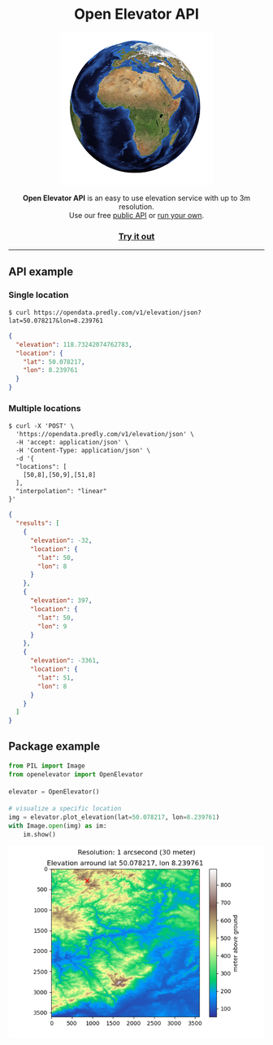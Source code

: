 <div style="text-align:center">
    <h1 >Open Elevator API</h1>
    <img src="assets/earth.png"></img>
    <p style="text-align:center">
        <strong>Open Elevator API</strong> is an easy to use elevation service with up to 3m resolution.<br> Use our free <a href="/elevation/docs/api/">public API</a>
        or <a href="/elevation/docs/installation/">run your own</a>.
    </p>
   <a href="/elevation/playground"> <h3> Try it out </h3> </a>
</div>

---

## API example

### Single location

``` shell
$ curl https://opendata.predly.com/v1/elevation/json?lat=50.078217&lon=8.239761
```

``` json
{
  "elevation": 118.73242074762783,
  "location": {
    "lat": 50.078217,
    "lon": 8.239761
  }
}
```

### Multiple locations

```shell
$ curl -X 'POST' \
  'https://opendata.predly.com/v1/elevation/json' \
  -H 'accept: application/json' \
  -H 'Content-Type: application/json' \
  -d '{
  "locations": [
    [50,8],[50,9],[51,8]
  ],
  "interpolation": "linear"
}'
```

```json
{
  "results": [
    {
      "elevation": -32,
      "location": {
        "lat": 50,
        "lon": 8
      }
    },
    {
      "elevation": 397,
      "location": {
        "lat": 50,
        "lon": 9
      }
    },
    {
      "elevation": -3361,
      "location": {
        "lat": 51,
        "lon": 8
      }
    }
  ]
}
```

## Package example

```python
from PIL import Image
from openelevator import OpenElevator

elevator = OpenElevator()

# visualize a specific location
img = elevator.plot_elevation(lat=50.078217, lon=8.239761)
with Image.open(img) as im:
    im.show()
```
![Vizalization](assets/viz.png)